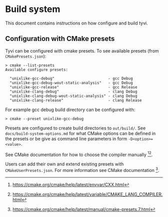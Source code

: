 # Build system

This document contains instructions on how configure and build tyvi.

## Configuration with CMake presets

Tyvi can be configured with cmake presets.
To see available presets (from `CMakePresets.json`):

```shell
> cmake --list-presets
Available configure presets:

  "unixlike-gcc-debug"                        - gcc Debug
  "unixlike-gcc-debug-wout-static-analysis"   - gcc Debug
  "unixlike-gcc-release"                      - gcc Release
  "unixlike-clang-debug"                      - clang Debug
  "unixlike-clang-debug-wout-static-analysis" - clang Debug
  "unixlike-clang-release"                    - clang Release
```

For example gcc debug build directory can be configured with:

```shell
> cmake --preset unixlike-gcc-debug
```

Presets are configured to create build directories to `out/build/`.
See `docs/build-system-options.md` for what CMake options can be defined
in the presets or be give as command line parameters in form `-D<option>=<value>`.

See CMake documentation for how to choose the compiler manually [^CXX][^CCXX].

Users can add their own and extend existing presets with `CMakeUserPresets.json`.
For more information see CMake documentation [^pre].

[^CXX]: https://cmake.org/cmake/help/latest/envvar/CXX.html
[^CCXX]: https://cmake.org/cmake/help/latest/variable/CMAKE_LANG_COMPILER.html
[^pre]: https://cmake.org/cmake/help/latest/manual/cmake-presets.7.html
